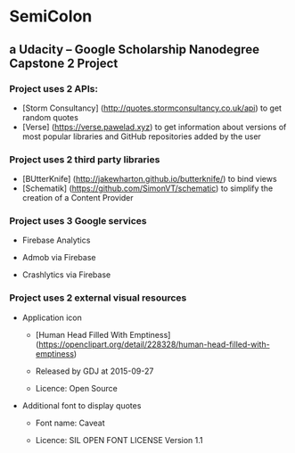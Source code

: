 # SemiColon

## a Udacity – Google Scholarship Nanodegree Capstone 2 Project

### Project uses 2 APIs:

* [Storm Consultancy] (http://quotes.stormconsultancy.co.uk/api) to get random quotes
* [Verse] (https://verse.pawelad.xyz) to get information about versions of most popular libraries and GitHub repositories added by the user

### Project uses 2 third party libraries

* [BUtterKnife] (http://jakewharton.github.io/butterknife/) to bind views
* [Schematik] (https://github.com/SimonVT/schematic) to simplify the creation of a Content Provider

### Project uses 3 Google services

* Firebase Analytics

* Admob via Firebase

* Crashlytics via Firebase

### Project uses 2 external visual resources

* Application icon

  * [Human Head Filled With Emptiness] (https://openclipart.org/detail/228328/human-head-filled-with-emptiness)

  * Released by GDJ at 2015-09-27

  * Licence: Open Source
  
* Additional font to display quotes

  * Font name: Caveat
  
  * Licence: SIL OPEN FONT LICENSE Version 1.1
